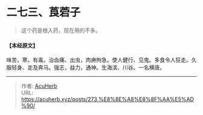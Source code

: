 # 二七三、莨菪子


> 这个药是根入药，现在用的不多。

#### 【本经原文】
味苦，寒，有毒。治齿痛、出虫，肉痹拘急。使人健行、见鬼。多食令人狂走。久服轻身、走及奔马。强志，益力，通神。生海滨、川谷。一名横唐。

---

> 作者: [AcuHerb](https://acuherb.xyz)  
> URL: https://acuherb.xyz/posts/273.%E8%8E%A8%E8%8F%AA%E5%AD%90/  

